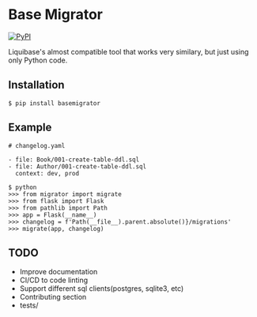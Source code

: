 # Base Migrator

[![PyPI](https://img.shields.io/pypi/v/basemigrator)](https://pypi.python.org/pypi/basemigrator)

Liquibase's almost compatible tool that works very similary, but just using only Python code.



## Installation

```
$ pip install basemigrator
```

## Example

```
# changelog.yaml

- file: Book/001-create-table-ddl.sql
- file: Author/001-create-table-ddl.sql
  context: dev, prod
```

```
$ python
>>> from migrator import migrate
>>> from flask import Flask
>>> from pathlib import Path
>>> app = Flask(__name__)
>>> changelog = f'Path(__file__).parent.absolute()}/migrations'
>>> migrate(app, changelog)
```

## TODO

- Improve documentation
- CI/CD to code linting
- Support different sql clients(postgres, sqlite3, etc)
- Contributing section
- tests/
